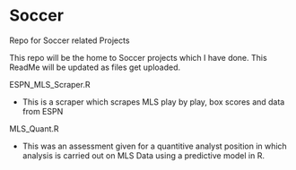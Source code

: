 # Soccer
Repo for Soccer related Projects

This repo will be the home to Soccer projects which I have done.
This ReadMe will be updated as files get uploaded.

ESPN_MLS_Scraper.R
- This is a scraper which scrapes MLS play by play, box scores and data from ESPN

MLS_Quant.R
- This was an assessment given for a quantitive analyst position in which analysis is carried out on MLS Data using a predictive model in R.
